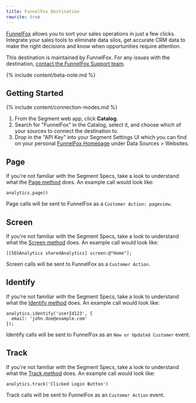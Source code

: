 ```yaml
---
title: FunnelFox Destination
rewrite: true
---
```

[FunnelFox](https://www.funnelfox.com/integrations/segment?utm_source=segmentio&utm_medium=docs&utm_campaign=partners) allows you to sort your sales operations in just a few clicks. Integrate your sales tools to eliminate data silos, get accurate CRM data to make the right decisions and know when opportunities require attention.

This destination is maintained by FunnelFox. For any issues with the destination, [contact the FunnelFox Support team](mailto:support@funnelfox.com).

{% include content/beta-note.md %}


## Getting Started

{% include content/connection-modes.md %}

1. From the Segment web app, click **Catalog**.
2. Search for "FunnelFox" in the Catalog, select it, and choose which of your sources to connect the destination to.
3. Drop in the "API Key" into your Segment Settings UI which you can find on your personal [FunnelFox Homepage](https://app.funnelfox.com/#/home) under Data Sources > Websites.


## Page

If you're not familiar with the Segment Specs, take a look to understand what the [Page method](https://segment.com/docs/connections/spec/page/) does. An example call would look like:

```
analytics.page()
```

Page calls will be sent to FunnelFox as a `Customer Action: pageview`.


## Screen

If you're not familiar with the Segment Specs, take a look to understand what the [Screen method](https://segment.com/docs/connections/spec/screen/) does. An example call would look like:

```
[[SEGAnalytics sharedAnalytics] screen:@"Home"];
```

Screen calls will be sent to FunnelFox as a `Customer Action`.


## Identify

If you're not familiar with the Segment Specs, take a look to understand what the [Identify method](https://segment.com/docs/connections/spec/identify/) does. An example call would look like:

```
analytics.identify('userId123', {
  email: 'john.doe@example.com'
});
```

Identify calls will be sent to FunnelFox as an `New or Updated Customer` event.


## Track

If you're not familiar with the Segment Specs, take a look to understand what the [Track method](https://segment.com/docs/connections/spec/track/) does. An example call would look like:

```
analytics.track('Clicked Login Button')
```

Track calls will be sent to FunnelFox as an `Customer Action` event.
